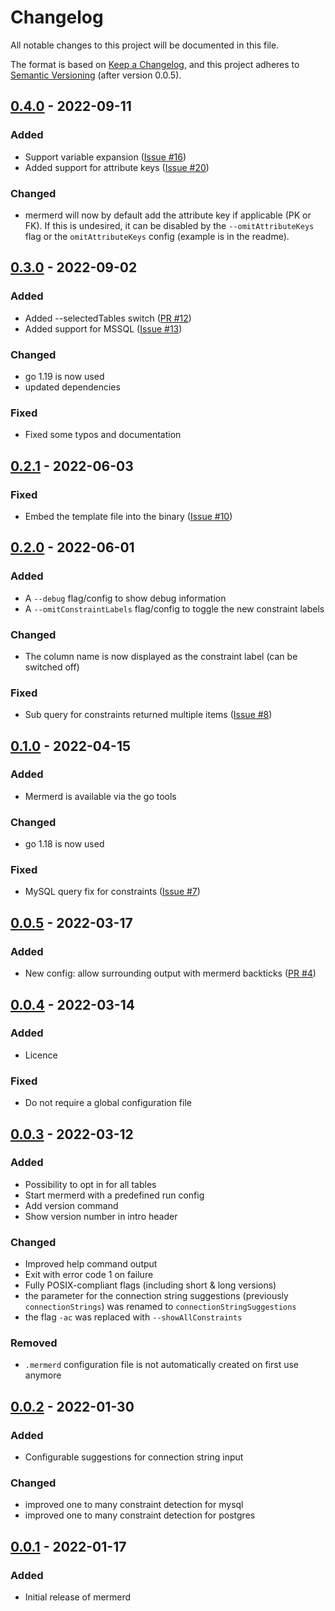 # Changelog
All notable changes to this project will be documented in this file.

The format is based on [Keep a Changelog](https://keepachangelog.com/en/1.0.0/), and this project adheres
to [Semantic Versioning](https://semver.org/spec/v2.0.0.html) (after version 0.0.5).

## [0.4.0] - 2022-09-11
### Added
- Support variable expansion ([Issue #16](https://github.com/KarnerTh/mermerd/issues/16))
- Added support for attribute keys ([Issue #20](https://github.com/KarnerTh/mermerd/issues/20))

### Changed
- mermerd will now by default add the attribute key if applicable (PK or FK). If this is undesired, it can be
  disabled by the `--omitAttributeKeys` flag or the `omitAttributeKeys` config (example is in the readme).

## [0.3.0] - 2022-09-02
### Added
- Added --selectedTables switch ([PR #12](https://github.com/KarnerTh/mermerd/pull/12))
- Added support for MSSQL ([Issue #13](https://github.com/KarnerTh/mermerd/issues/13))

### Changed
- go 1.19 is now used
- updated dependencies

### Fixed
- Fixed some typos and documentation

## [0.2.1] - 2022-06-03
### Fixed
- Embed the template file into the binary ([Issue #10](https://github.com/KarnerTh/mermerd/issues/10))

## [0.2.0] - 2022-06-01
### Added
- A `--debug` flag/config to show debug information
- A `--omitConstraintLabels` flag/config to toggle the new constraint labels

### Changed
- The column name is now displayed as the constraint label (can be switched off)

### Fixed
- Sub query for constraints returned multiple items  ([Issue #8](https://github.com/KarnerTh/mermerd/issues/8))

## [0.1.0] - 2022-04-15
### Added
- Mermerd is available via the go tools

### Changed
- go 1.18 is now used

### Fixed
- MySQL query fix for constraints ([Issue #7](https://github.com/KarnerTh/mermerd/issues/7))

## [0.0.5] - 2022-03-17
### Added
- New config: allow surrounding output with mermerd backticks ([PR #4](https://github.com/KarnerTh/mermerd/pull/4))

## [0.0.4] - 2022-03-14
### Added
- Licence

### Fixed
- Do not require a global configuration file

## [0.0.3] - 2022-03-12
### Added
- Possibility to opt in for all tables
- Start mermerd with a predefined run config
- Add version command
- Show version number in intro header

### Changed
- Improved help command output
- Exit with error code 1 on failure
- Fully POSIX-compliant flags (including short & long versions)
- the parameter for the connection string suggestions (previously `connectionStrings`) was renamed to
  `connectionStringSuggestions`
- the flag `-ac` was replaced with `--showAllConstraints`

### Removed
- `.mermerd` configuration file is not automatically created on first use anymore

## [0.0.2] - 2022-01-30
### Added
- Configurable suggestions for connection string input

### Changed
- improved one to many constraint detection for mysql
- improved one to many constraint detection for postgres

## [0.0.1] - 2022-01-17
### Added
- Initial release of mermerd

[0.4.0]: https://github.com/KarnerTh/mermerd/releases/tag/v0.4.0

[0.3.0]: https://github.com/KarnerTh/mermerd/releases/tag/v0.3.0

[0.2.1]: https://github.com/KarnerTh/mermerd/releases/tag/v0.2.1

[0.2.0]: https://github.com/KarnerTh/mermerd/releases/tag/v0.2.0

[0.1.0]: https://github.com/KarnerTh/mermerd/releases/tag/v0.1.0

[0.0.5]: https://github.com/KarnerTh/mermerd/releases/tag/v0.0.5

[0.0.4]: https://github.com/KarnerTh/mermerd/releases/tag/v0.0.4

[0.0.3]: https://github.com/KarnerTh/mermerd/releases/tag/v0.0.3

[0.0.2]: https://github.com/KarnerTh/mermerd/releases/tag/v0.0.2

[0.0.1]: https://github.com/KarnerTh/mermerd/releases/tag/v0.0.1
